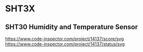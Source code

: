 # SHT3X
## SHT30 Humidity and Temperature Sensor
https://www.code-inspector.com/project/14137/score/svg
https://www.code-inspector.com/project/14137/status/svg
